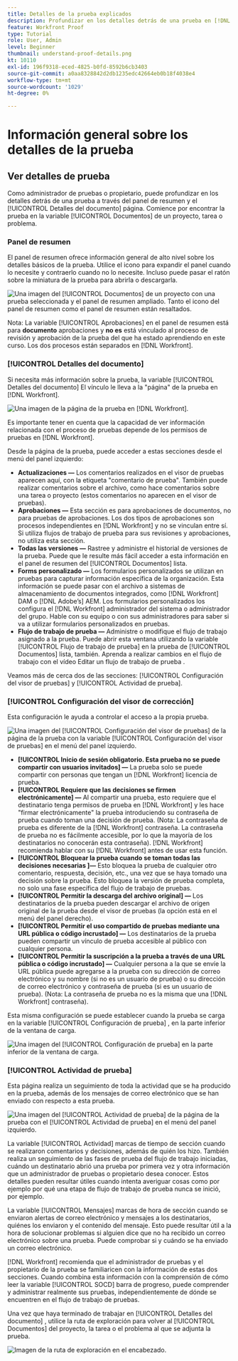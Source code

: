 ```yaml
---
title: Detalles de la prueba explicados
description: Profundizar en los detalles detrás de una prueba en [!DNL  Workfront] a través del panel de resumen y [!UICONTROL Detalles del documento] página.
feature: Workfront Proof
type: Tutorial
role: User, Admin
level: Beginner
thumbnail: understand-proof-details.png
kt: 10110
exl-id: 196f9318-eced-4825-b0fd-8592b6cb3403
source-git-commit: a0aa8328842d2db1235edc42664eb0b18f4038e4
workflow-type: tm+mt
source-wordcount: '1029'
ht-degree: 0%

---
```


# Información general sobre los detalles de la prueba

## Ver detalles de prueba

Como administrador de pruebas o propietario, puede profundizar en los detalles detrás de una prueba a través del panel de resumen y el [!UICONTROL Detalles del documento] página. Comience por encontrar la prueba en la variable [!UICONTROL Documentos] de un proyecto, tarea o problema.

### Panel de resumen

El panel de resumen ofrece información general de alto nivel sobre los detalles básicos de la prueba. Utilice el icono para expandir el panel cuando lo necesite y contraerlo cuando no lo necesite. Incluso puede pasar el ratón sobre la miniatura de la prueba para abrirla o descargarla.

![Una imagen del [!UICONTROL Documentos] de un proyecto con una prueba seleccionada y el panel de resumen ampliado. Tanto el icono del panel de resumen como el panel de resumen están resaltados.](assets/document-summary.png)

Nota: La variable [!UICONTROL Aprobaciones] en el panel de resumen está para **documento** aprobaciones y **no es** está vinculado al proceso de revisión y aprobación de la prueba del que ha estado aprendiendo en este curso. Los dos procesos están separados en [!DNL Workfront].

### [!UICONTROL Detalles del documento]

Si necesita más información sobre la prueba, la variable [!UICONTROL Detalles del documento] El vínculo le lleva a la &quot;página&quot; de la prueba en [!DNL Workfront].

![Una imagen de la página de la prueba en [!DNL  Workfront].](assets/document-details.png)

Es importante tener en cuenta que la capacidad de ver información relacionada con el proceso de pruebas depende de los permisos de pruebas en [!DNL Workfront].

Desde la página de la prueba, puede acceder a estas secciones desde el menú del panel izquierdo:

* **Actualizaciones —** Los comentarios realizados en el visor de pruebas aparecen aquí, con la etiqueta &quot;comentario de prueba&quot;. También puede realizar comentarios sobre el archivo, como hace comentarios sobre una tarea o proyecto (estos comentarios no aparecen en el visor de pruebas).
* **Aprobaciones —** Esta sección es para aprobaciones de documentos, no para pruebas de aprobaciones. Los dos tipos de aprobaciones son procesos independientes en [!DNL Workfront] y no se vinculan entre sí. Si utiliza flujos de trabajo de prueba para sus revisiones y aprobaciones, no utiliza esta sección.
* **Todas las versiones —** Rastree y administre el historial de versiones de la prueba. Puede que le resulte más fácil acceder a esta información en el panel de resumen del [!UICONTROL Documentos] lista.
* **Forms personalizado —** Los formularios personalizados se utilizan en pruebas para capturar información específica de la organización. Esta información se puede pasar con el archivo a sistemas de almacenamiento de documentos integrados, como [!DNL Workfront] DAM o [!DNL Adobe’s] AEM. Los formularios personalizados los configura el [!DNL Workfront] administrador del sistema o administrador del grupo. Hable con su equipo o con sus administradores para saber si va a utilizar formularios personalizados en pruebas.
* **Flujo de trabajo de prueba —** Administre o modifique el flujo de trabajo asignado a la prueba. Puede abrir esta ventana utilizando la variable [!UICONTROL Flujo de trabajo de prueba] en la prueba de [!UICONTROL Documentos] lista, también. Aprenda a realizar cambios en el flujo de trabajo con el vídeo Editar un flujo de trabajo de prueba .

Veamos más de cerca dos de las secciones: [!UICONTROL Configuración del visor de pruebas] y [!UICONTROL Actividad de prueba].

### [!UICONTROL Configuración del visor de corrección]

Esta configuración le ayuda a controlar el acceso a la propia prueba.

![Una imagen del [!UICONTROL Configuración del visor de pruebas] de la página de la prueba con la variable [!UICONTROL Configuración del visor de pruebas] en el menú del panel izquierdo.](assets/proofing-settings-on-details-page.png)

* **[!UICONTROL Inicio de sesión obligatorio. Esta prueba no se puede compartir con usuarios invitados] —** La prueba solo se puede compartir con personas que tengan un [!DNL Workfront] licencia de prueba.
* **[!UICONTROL Requiere que las decisiones se firmen electrónicamente] —** Al compartir una prueba, esto requiere que el destinatario tenga permisos de prueba en [!DNL Workfront] y les hace &quot;firmar electrónicamente&quot; la prueba introduciendo su contraseña de prueba cuando toman una decisión de prueba. (Nota: La contraseña de prueba es diferente de la [!DNL Workfront] contraseña. La contraseña de prueba no es fácilmente accesible, por lo que la mayoría de los destinatarios no conocerán esta contraseña). [!DNL Workfront] recomienda hablar con su [!DNL Workfront] antes de usar esta función.
* **[!UICONTROL Bloquear la prueba cuando se toman todas las decisiones necesarias ]—** Esto bloquea la prueba de cualquier otro comentario, respuesta, decisión, etc., una vez que se haya tomado una decisión sobre la prueba. Esto bloquea la versión de prueba completa, no solo una fase específica del flujo de trabajo de pruebas.
* **[!UICONTROL Permitir la descarga del archivo original] —** Los destinatarios de la prueba pueden descargar el archivo de origen original de la prueba desde el visor de pruebas (la opción está en el menú del panel derecho).
* **[!UICONTROL Permitir el uso compartido de pruebas mediante una URL pública o código incrustado] —** Los destinatarios de la prueba pueden compartir un vínculo de prueba accesible al público con cualquier persona.
* **[!UICONTROL Permitir la suscripción a la prueba a través de una URL pública o código incrustado] —** Cualquier persona a la que se envíe la URL pública puede agregarse a la prueba con su dirección de correo electrónico y su nombre (si no es un usuario de prueba) o su dirección de correo electrónico y contraseña de prueba (si es un usuario de prueba). (Nota: La contraseña de prueba no es la misma que una [!DNL Workfront] contraseña).

Esta misma configuración se puede establecer cuando la prueba se carga en la variable [!UICONTROL Configuración de prueba] , en la parte inferior de la ventana de carga.

![Una imagen del [!UICONTROL Configuración de prueba] en la parte inferior de la ventana de carga.](assets/proof-settings-on-upload-page.png)

### [!UICONTROL Actividad de prueba]

Esta página realiza un seguimiento de toda la actividad que se ha producido en la prueba, además de los mensajes de correo electrónico que se han enviado con respecto a esta prueba.

![Una imagen del [!UICONTROL Actividad de prueba] de la página de la prueba con el [!UICONTROL Actividad de prueba] en el menú del panel izquierdo.](assets/proofing-activity-in-details.png)

La variable [!UICONTROL Actividad] marcas de tiempo de sección cuando se realizaron comentarios y decisiones, además de quién los hizo. También realiza un seguimiento de las fases de prueba del flujo de trabajo iniciadas, cuándo un destinatario abrió una prueba por primera vez y otra información que un administrador de pruebas o propietario desea conocer. Estos detalles pueden resultar útiles cuando intenta averiguar cosas como por ejemplo por qué una etapa de flujo de trabajo de prueba nunca se inició, por ejemplo.

La variable [!UICONTROL Mensajes] marcas de hora de sección cuando se enviaron alertas de correo electrónico y mensajes a los destinatarios, quiénes los enviaron y el contenido del mensaje. Esto puede resultar útil a la hora de solucionar problemas si alguien dice que no ha recibido un correo electrónico sobre una prueba. Puede comprobar si y cuándo se ha enviado un correo electrónico.

[!DNL Workfront] recomienda que el administrador de pruebas y el propietario de la prueba se familiaricen con la información de estas dos secciones. Cuando combina esta información con la comprensión de cómo leer la variable [!UICONTROL SOCD] barra de progreso, puede comprender y administrar realmente sus pruebas, independientemente de dónde se encuentren en el flujo de trabajo de pruebas.

Una vez que haya terminado de trabajar en [!UICONTROL Detalles del documento] , utilice la ruta de exploración para volver al [!UICONTROL Documentos] del proyecto, la tarea o el problema al que se adjunta la prueba.

![Imagen de la ruta de exploración en el encabezado.](assets/proof-breadcrumb.png)

<!--
#### Learn more
* [!UICONTROL Document details] overview
* Add a custom form to a document
* Request document approvals
* Summary for documents overview
* View activity on a proof within [!DNL Workfront]
-->
